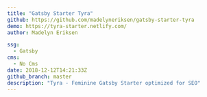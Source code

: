 ```yaml
---
title: "Gatsby Starter Tyra"
github: https://github.com/madelyneriksen/gatsby-starter-tyra
demo: https://tyra-starter.netlify.com/
author: Madelyn Eriksen

ssg:
  - Gatsby
cms:
  - No Cms
date: 2018-12-12T14:21:33Z
github_branch: master
description: "Tyra - Feminine Gatsby Starter optimized for SEO"
---
```

